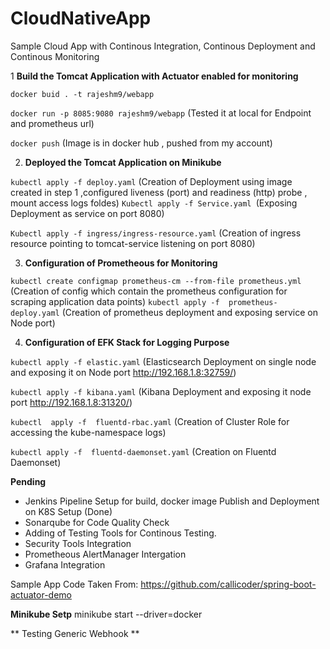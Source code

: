 # CloudNativeApp
Sample Cloud App with Continous Integration, Continous Deployment and Continous Monitoring

1 **Build the Tomcat Application with Actuator enabled for monitoring**

`docker buid . -t rajeshm9/webapp`

`docker run -p 8085:9080 rajeshm9/webapp` (Tested it at local for Endpoint and prometheus
url)

`docker push` (Image is in docker hub , pushed from my account)

2. **Deployed the Tomcat Application on Minikube**

`kubectl apply -f deploy.yaml` (Creation of Deployment using image created in step 1 ,configured liveness (port) and readiness (http) probe , mount access logs foldes)
`Kubectl apply -f Service.yaml `(Exposing Deployment as service on port 8080)

`Kubectl apply -f ingress/ingress-resource.yaml` (Creation of ingress resource pointing to tomcat-service listening on port 8080)


3. **Configuration of Prometheous for Monitoring**

 `kubectl create configmap prometheus-cm --from-file prometheus.yml` (Creation of config which contain the prometheus configuration for scraping application data  points)
	`kubectl apply -f  prometheus-deploy.yaml` (Creation of prometheus deployment and exposing service on Node port)
  
4. **Configuration of EFK Stack for Logging Purpose**

`kubectl apply -f elastic.yaml`  (Elasticsearch Deployment on single node and exposing it on Node port http://192.168.1.8:32759/)

`kubectl apply -f kibana.yaml` (Kibana Deployment and exposing it node port http://192.168.1.8:31320/)

`kubectl  apply -f  fluentd-rbac.yaml` (Creation of Cluster Role for accessing the kube-namespace logs)

`kubectl apply -f  fluentd-daemonset.yaml` (Creation on Fluentd Daemonset)


**Pending**
- Jenkins Pipeline Setup for build, docker image Publish and Deployment on K8S Setup (Done)
- Sonarqube for Code Quality Check
- Adding of Testing Tools for Continous Testing.
- Security Tools Integration
- Prometheous AlertManager Intergation
- Grafana Integration

Sample App Code Taken From: https://github.com/callicoder/spring-boot-actuator-demo
  

**Minikube Setp**
minikube  start --driver=docker

** Testing Generic Webhook **
